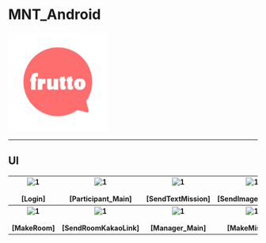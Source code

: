 # MNT_Android

<img src="/app/src/main/res/drawable/app_icon.png" weight="200" height="200"/>

- - -

## UI

<table>
   <tr>
     <th align="center">
       <img width="200" alt="1" src="https://user-images.githubusercontent.com/11826495/79090162-b0494100-7d83-11ea-8796-89e51cfe932d.gif"/>
       <br><br>[Login]
     </th>
     <th align="center">
       <img width="200" alt="1" src="https://user-images.githubusercontent.com/11826495/79090198-d0790000-7d83-11ea-83bb-238788e867e2.gif"/>
       <br><br>[Participant_Main] 
    </th>
     <th align="center">
      <img width="200" alt="1" src="https://user-images.githubusercontent.com/11826495/79090210-da9afe80-7d83-11ea-931a-f7673474108e.gif"/>
       <br><br>[SendTextMission]
    </th>
     <th align="center">
      <img width="200" alt="1" src="https://user-images.githubusercontent.com/11826495/79090227-e981b100-7d83-11ea-94df-47986a12f694.gif"/>
       <br><br>[SendImageMission]
    </th>
  </tr>
  <tr>
     <th align="center">
       <img width="200" alt="1" src="https://user-images.githubusercontent.com/11826495/79090260-0c13ca00-7d84-11ea-9303-71f5e753de1e.gif"/>
       <br><br>[MakeRoom]
     </th>
     <th align="center">
       <img width="200" alt="1" src="https://user-images.githubusercontent.com/11826495/79090287-1e8e0380-7d84-11ea-8d36-1c11881cb54e.gif"/>
       <br><br>[SendRoomKakaoLink] 
    </th>
     <th align="center">
      <img width="200" alt="1" src="https://user-images.githubusercontent.com/11826495/79090365-657bf900-7d84-11ea-997b-1d4c6b51aa95.gif"/>
       <br><br>[Manager_Main]
    </th>
     <th align="center">
      <img width="200" alt="1" src="https://user-images.githubusercontent.com/11826495/79090313-3a91a500-7d84-11ea-9661-09fe4ef7fc15.gif"/>
       <br><br>[MakeMission]
    </th>
  </tr>
</table>
